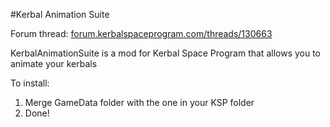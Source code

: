 #Kerbal Animation Suite

Forum thread: [forum.kerbalspaceprogram.com/threads/130663](forum.kerbalspaceprogram.com/threads/130663)

KerbalAnimationSuite is a mod for Kerbal Space Program that allows you to animate your kerbals

To install:

1. Merge GameData folder with the one in your KSP folder
2. Done!
